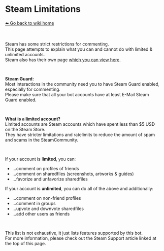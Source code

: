 # Steam Limitations
[⬅️ Go back to wiki home](./)

&nbsp;

Steam has some strict restrictions for commenting.  
This page attempts to explain what you can and cannot do with limited & unlimited accounts.  
Steam also has their own page [which you can view here](https://help.steampowered.com/en/faqs/view/71D3-35C2-AD96-AA3A).  

&nbsp;

**Steam Guard:**  
Most interactions in the community need you to have Steam Guard enabled, especially for commenting.  
Please make sure that all your bot accounts have at least E-Mail Steam Guard enabled.

&nbsp;

**What is a limited account?**  
Limited accounts are Steam accounts which have spent less than $5 USD on the Steam Store.  
They have stricter limitations and ratelimits to reduce the amount of spam and scams in the SteamCommunity.  

&nbsp;

If your account is **limited**, you can:
- ...comment on profiles of friends
- ...comment on sharedfiles (screenshots, artworks & guides)
- ...favorize and unfavorize sharedfiles

If your account is **unlimited**, you can do all of the above and additionally:
- ...comment on non-friend profiles
- ...comment in groups
- ...upvote and downvote sharedfiles
- ...add other users as friends

&nbsp;

This list is not exhaustive, it just lists features supported by this bot.  
For more information, please check out the Steam Support article linked at the top of this page.